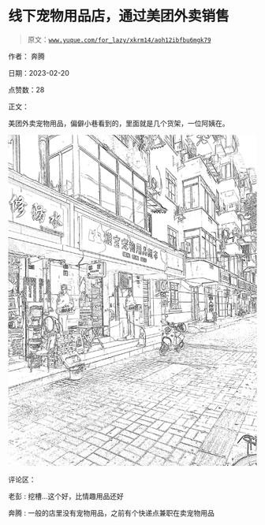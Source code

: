 # 线下宠物用品店，通过美团外卖销售

> 原文：[`www.yuque.com/for_lazy/xkrm14/aoh12ibfbu6mgk79`](https://www.yuque.com/for_lazy/xkrm14/aoh12ibfbu6mgk79)

作者： 奔腾

日期：2023-02-20

点赞数：28

正文：

美团外卖宠物用品，偏僻小巷看到的，里面就是几个货架，一位阿姨在。

![](img/c764be65a064e66a6c5d4071f6a53b93.png)

评论区：

老彭 : 挖槽…这个好，比情趣用品还好

奔腾 : 一般的店里没有宠物用品，之前有个快递点兼职在卖宠物用品

